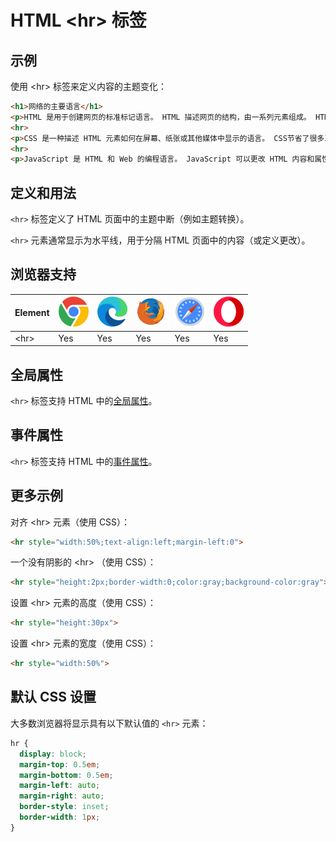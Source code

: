 HTML \<hr> 标签
===

## 示例

使用 \<hr> 标签来定义内容的主题变化：

```html idoc:preview
<h1>网络的主要语言</h1>
<p>HTML 是用于创建网页的标准标记语言。 HTML 描述网页的结构，由一系列元素组成。 HTML 元素告诉浏览器如何显示内容。</p>
<hr>
<p>CSS 是一种描述 HTML 元素如何在屏幕、纸张或其他媒体中显示的语言。 CSS节省了很多工作，因为它可以一次控制多个网页的布局。</p>
<hr>
<p>JavaScript 是 HTML 和 Web 的编程语言。 JavaScript 可以更改 HTML 内容和属性值。 JavaScript 可以改变 CSS。 JavaScript 可以隐藏和显示 HTML 元素等等。</p>
```
<!--rehype:style=min-height: 390px;-->

## 定义和用法

`<hr>` 标签定义了 HTML 页面中的主题中断（例如主题转换）。

`<hr>` 元素通常显示为水平线，用于分隔 HTML 页面中的内容（或定义更改）。

## 浏览器支持

| Element | ![chrome][1] | ![edge][2] | ![firefox][3] | ![safari][4] | ![opera][5] |
| ------- | --- | --- | --- | --- | --- |
| \<hr>   | Yes | Yes | Yes | Yes | Yes |
<!--rehype:style=width: 100%; display: inline-table;-->

## 全局属性

`<hr>` 标签支持 HTML 中的[全局属性](../reference/standardattributes.md)。

## 事件属性

`<hr>` 标签支持 HTML 中的[事件属性](../reference/eventattributes.md)。

## 更多示例

对齐 \<hr> 元素（使用 CSS）：

```html idoc:preview
<hr style="width:50%;text-align:left;margin-left:0">
```

一个没有阴影的 \<hr> （使用 CSS）：

```html idoc:preview
<hr style="height:2px;border-width:0;color:gray;background-color:gray">
```
<!--rehype:style=min-height: 40px;-->

设置 \<hr> 元素的高度（使用 CSS）：

```html idoc:preview
<hr style="height:30px">
```
<!--rehype:style=min-height: 80px;-->

设置 \<hr> 元素的宽度（使用 CSS）：

```html idoc:preview
<hr style="width:50%">
```
<!--rehype:style=min-height: 80px;-->

## 默认 CSS 设置

大多数浏览器将显示具有以下默认值的 `<hr>` 元素：

```css
hr {
  display: block;
  margin-top: 0.5em;
  margin-bottom: 0.5em;
  margin-left: auto;
  margin-right: auto;
  border-style: inset;
  border-width: 1px;
}
```

[1]: ../assets/chrome.svg
[2]: ../assets/edge.svg
[3]: ../assets/firefox.svg
[4]: ../assets/safari.svg
[5]: ../assets/opera.svg